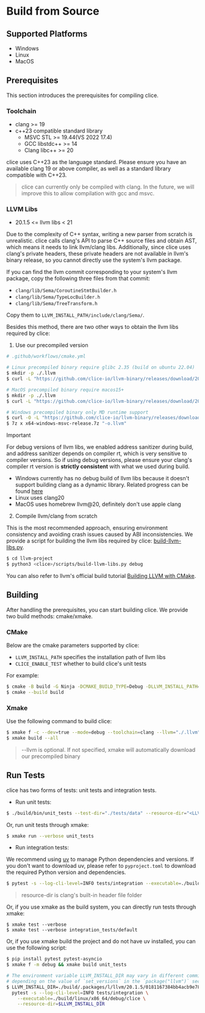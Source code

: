 # Build from Source

## Supported Platforms

- Windows
- Linux
- MacOS

## Prerequisites

This section introduces the prerequisites for compiling clice.

### Toolchain

- clang >= 19
- c++23 compatible standard library
  - MSVC STL >= 19.44(VS 2022 17.4)
  - GCC libstdc++ >= 14 
  - Clang libc++ >= 20
  
clice uses C++23 as the language standard. Please ensure you have an available clang 19 or above compiler, as well as a standard library compatible with C++23.

> clice can currently only be compiled with clang. In the future, we will improve this to allow compilation with gcc and msvc.

### LLVM Libs

- 20.1.5 <= llvm libs < 21

Due to the complexity of C++ syntax, writing a new parser from scratch is unrealistic. clice calls clang's API to parse C++ source files and obtain AST, which means it needs to link llvm/clang libs. Additionally, since clice uses clang's private headers, these private headers are not available in llvm's binary release, so you cannot directly use the system's llvm package.

If you can find the llvm commit corresponding to your system's llvm package, copy the following three files from that commit:

- `clang/lib/Sema/CoroutineStmtBuilder.h`
- `clang/lib/Sema/TypeLocBuilder.h` 
- `clang/lib/Sema/TreeTransform.h`

Copy them to `LLVM_INSTALL_PATH/include/clang/Sema/`.

Besides this method, there are two other ways to obtain the llvm libs required by clice:

1. Use our precompiled version

```bash
# .github/workflows/cmake.yml

# Linux precompiled binary require glibc 2.35 (build on ubuntu 22.04)
$ mkdir -p ./.llvm
$ curl -L "https://github.com/clice-io/llvm-binary/releases/download/20.1.5/x86_64-linux-gnu-release.tar.xz" | tar -xJ -C ./.llvm

# MacOS precompiled binary require macos15+
$ mkdir -p ./.llvm
$ curl -L "https://github.com/clice-io/llvm-binary/releases/download/20.1.5/arm64-macosx-apple-release.tar.xz" | tar -xJ -C ./.llvm

# Windows precompiled binary only MD runtime support
$ curl -O -L "https://github.com/clice-io/llvm-binary/releases/download/20.1.5/x64-windows-msvc-release.7z"
$ 7z x x64-windows-msvc-release.7z "-o.llvm"
```

> [!IMPORTANT]
>
> For debug versions of llvm libs, we enabled address sanitizer during build, and address sanitizer depends on compiler rt, which is very sensitive to compiler versions. So if using debug versions, please ensure your clang's compiler rt version is **strictly consistent** with what we used during build.
> 
> - Windows currently has no debug build of llvm libs because it doesn't support building clang as a dynamic library. Related progress can be found [here](https://discourse.llvm.org/t/llvm-is-buildable-as-a-windows-dll/87748)
> - Linux uses clang20
> - MacOS uses homebrew llvm@20, definitely don't use apple clang

2. Compile llvm/clang from scratch

This is the most recommended approach, ensuring environment consistency and avoiding crash issues caused by ABI inconsistencies. We provide a script for building the llvm libs required by clice: [build-llvm-libs.py](https://github.com/clice-io/clice/blob/main/scripts/build-llvm-libs.py).

```bash
$ cd llvm-project
$ python3 <clice>/scripts/build-llvm-libs.py debug
```

You can also refer to llvm's official build tutorial [Building LLVM with CMake](https://llvm.org/docs/CMake.html).

## Building

After handling the prerequisites, you can start building clice. We provide two build methods: cmake/xmake.

### CMake

Below are the cmake parameters supported by clice:

- `LLVM_INSTALL_PATH` specifies the installation path of llvm libs
- `CLICE_ENABLE_TEST` whether to build clice's unit tests

For example:

```bash
$ cmake -B build -G Ninja -DCMAKE_BUILD_TYPE=Debug -DLLVM_INSTALL_PATH="./.llvm" -DCLICE_ENABLE_TEST=ON -DCMAKE_C_COMPILER=clang -DCMAKE_CXX_COMPILER=clang++
$ cmake --build build
```

### Xmake

Use the following command to build clice:

```bash
$ xmake f -c --dev=true --mode=debug --toolchain=clang --llvm="./.llvm" --enable_test=true
$ xmake build --all
```

> --llvm is optional. If not specified, xmake will automatically download our precompiled binary

## Run Tests

clice has two forms of tests: unit tests and integration tests.

- Run unit tests:

```bash
$ ./build/bin/unit_tests --test-dir="./tests/data" --resource-dir="<LLVM_INSTALL_PATH>/lib/clang/20"
```

Or, run unit tests through xmake:

```bash
$ xmake run --verbose unit_tests
```

- Run integration tests:

We recommend using [uv](https://github.com/astral-sh/uv) to manage Python dependencies and versions. If you don't want to download uv, please refer to `pyproject.toml` to download the required Python version and dependencies.

```bash
$ pytest -s --log-cli-level=INFO tests/integration --executable=./build/bin/clice --resource-dir="<LLVM_INSTALL_PATH>/lib/clang/20"
```

> resource-dir is clang's built-in header file folder

Or, if you use xmake as the build system, you can directly run tests through xmake:

```shell
$ xmake test --verbose
$ xmake test --verbose integration_tests/default
```

Or, if you use xmake build the project and do not have uv installed, you can use the following script:

```bash
$ pip install pytest pytest-asyncio
$ xmake f -m debug && xmake build unit_tests

# The environment variable LLVM_INSTALL_DIR may vary in different commits and platforms, 
# depending on the value of `set_versions` in the `package("llvm")` section of the xmake.lua
$ LLVM_INSTALL_DIR=./build/.packages/l/llvm/20.1.5/0181167384bb4acb9e781210294c358d/lib/clang/20/ \
  pytest -s --log-cli-level=INFO tests/integration \
    --executable=./build/linux/x86_64/debug/clice \
    --resource-dir=$LLVM_INSTALL_DIR
```
